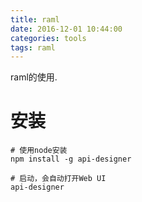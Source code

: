 ```yaml
---
title: raml
date: 2016-12-01 10:44:00
categories: tools
tags: raml
---
```


raml的使用.

<!-- more -->

# 安装
```
# 使用node安装
npm install -g api-designer

# 启动，会自动打开Web UI
api-designer
```

